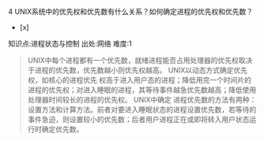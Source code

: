 4
UNIX系统中的优先权和优先数有什么关系？如何确定进程的优先权和优先数？
- [x]

知识点:进程状态与控制
出处:网络
难度:1
> UNIX中每个进程都有一个优先数，就绪进程能否占用处理器的优先权取决于进程的优先数，优先数越小则优先权越高。 UNIX以动态方式确定优先权，如核心的进程优先
> 权高于进入用户态的进程；降低用完一个时间片的进程的优先权；对进入睡眠的进程，其等待事件越急优先数越高；降低使用处理器时间较长的进程的优先权。 UNIX中确定
> 进程优先数的方法有两种：设置方法和计算方法。前者对要进入睡眠状态的进程设置优先数，若等待的事件急迫，则设置较小的优先数；后者用户进程正在或即将转入用户状态运
> 行时确定优先数。
